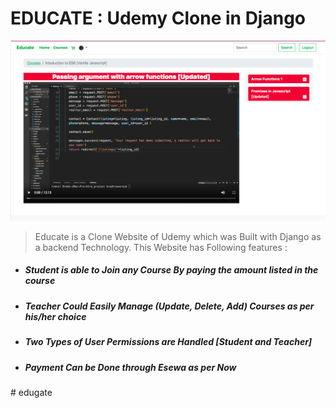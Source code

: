 # EDUCATE : Udemy Clone in Django
<img src="educate/static/images/img-docs.jpg">
</img>

>Educate is a Clone Website of Udemy which was Built with Django as a backend Technology. This Website has Following features :
<ul>
<li><h5>
Student is able to Join any Course By paying the amount listed in the course
</h5></li>
<li><h5>Teacher Could Easily Manage (Update, Delete, Add) Courses as per his/her choice</h5></li>
<li><h5>
    Two Types of User Permissions are Handled [Student and Teacher]
</h5></li>
<li><h5>
    Payment Can be Done through Esewa as per Now
</h5></li>
</ul>
# edugate

